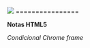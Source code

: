 <img src="http://cymetria.com/images/banner_bucaramanga.png">
================


<b>Notas HTML5</b>

<em>
Condicional Chrome frame
</em><br>
	<!--[if lt IE 7]>
    	<p class="chromeframe">You are using an <strong>outdated</strong> browser. Please <a href="http://browsehappy.com/">upgrade your browser</a> or <a href="http://www.google.com/chromeframe/?redirect=true">activate Google Chrome Frame</a> to improve your experience.</p>
    <![endif]-->

